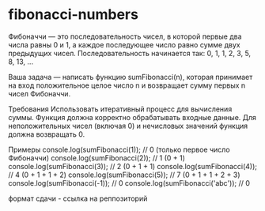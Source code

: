 # fibonacci-numbers

Фибоначчи — это последовательность чисел, в которой первые два числа равны 0 и 1, а каждое последующее число равно сумме двух предыдущих чисел. Последовательность начинается так: 0, 1, 1, 2, 3, 5, 8, 13, ...

Ваша задача — написать функцию sumFibonacci(n), которая принимает на вход положительное целое число n и возвращает сумму первых n чисел Фибоначчи.

Требования
Использовать итеративный процесс для вычисления суммы.
Функция должна корректно обрабатывать входные данные. Для неположительных чисел (включая 0) и нечисловых значений функция должна возвращать 0.

Примеры
console.log(sumFibonacci(1)); // 0 (только первое число Фибоначчи)
console.log(sumFibonacci(2)); // 1 (0 + 1)
console.log(sumFibonacci(3)); // 2 (0 + 1 + 1)
console.log(sumFibonacci(4)); // 4 (0 + 1 + 1 + 2)
console.log(sumFibonacci(5)); // 7 (0 + 1 + 1 + 2 + 3)
console.log(sumFibonacci(-1)); // 0
console.log(sumFibonacci('abc')); // 0


формат сдачи - ссылка на реппозиторий
